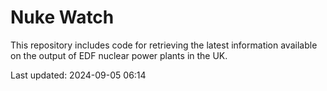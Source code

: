 # Nuke Watch

This repository includes code for retrieving the latest information available on the output of EDF nuclear power plants in the UK.

Last updated: 2024-09-05 06:14